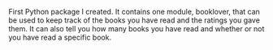 First Python package I created. 
It contains one module, booklover, that can be used to keep track of the books you have read and the ratings you gave them.
It can also tell you how many books you have read and whether or not you have read a specific book.
